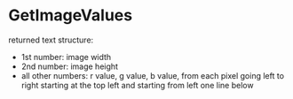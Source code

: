 # GetImageValues
returned text structure:
- 1st number: image width
- 2nd number: image height
- all other numbers: r value, g value, b value, from each pixel going left to right starting at the top left and starting from left one line below
